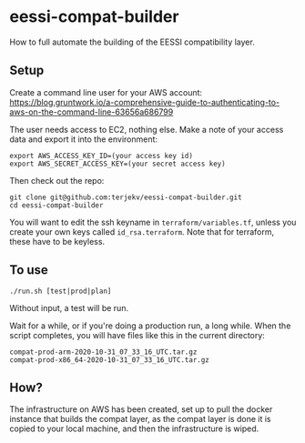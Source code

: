 # eessi-compat-builder

How to full automate the building of the EESSI compatibility layer.

## Setup

Create a command line user for your AWS account:
https://blog.gruntwork.io/a-comprehensive-guide-to-authenticating-to-aws-on-the-command-line-63656a686799

The user needs access to EC2, nothing else. Make a note of your access data and export it into the environment:

```shell
export AWS_ACCESS_KEY_ID=(your access key id)
export AWS_SECRET_ACCESS_KEY=(your secret access key)
```

Then check out the repo:

```shell
git clone git@github.com:terjekv/eessi-compat-builder.git
cd eessi-compat-builder
```

You will want to edit the ssh keyname in `terraform/variables.tf`, unless you create your own keys
called `id_rsa.terraform`. Note that for terraform, these have to be keyless.

## To use

```
./run.sh [test|prod|plan]
```

Without input, a test will be run.

Wait for a while, or if you're doing a production run, a long while.
When the script completes, you will have files like this in the current directory:

```
compat-prod-arm-2020-10-31_07_33_16_UTC.tar.gz
compat-prod-x86_64-2020-10-31_07_33_16_UTC.tar.gz
```


## How?

The infrastructure on AWS has been created, set up to pull the docker instance that builds the
compat layer, as the compat layer is done it is copied to your local machine, and then the 
infrastructure is wiped.

